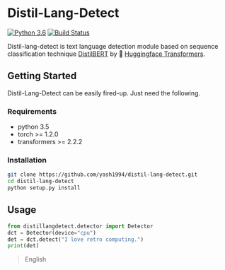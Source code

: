 # Distil-Lang-Detect

[![Python 3.6](https://img.shields.io/badge/python-3.6-blue.svg)](https://www.python.org/downloads/release/python-360/) [![Build Status](https://travis-ci.org/yash1994/distil-lang-detect.svg?branch=master)](https://travis-ci.org/yash1994/distil-lang-detect)

Distil-lang-detect is text language detection module based on sequence classification technique [DistilBERT](https://github.com/huggingface/transformers/tree/master/examples/distillation) by 🤗 [Huggingface Transformers](https://github.com/huggingface/transformers).

## Getting Started

Distil-Lang-Detect can be easily fired-up. Just need the following.

### Requirements

* python 3.5
* torch >= 1.2.0
* transformers >= 2.2.2

### Installation

```bash
git clone https://github.com/yash1994/distil-lang-detect.git
cd distil-lang-detect
python setup.py install
```

## Usage

```python
from distillangdetect.detector import Detector
dct = Detector(device="cpu")
det = dct.detect("I love retro computing.")
print(det)
```

>English
